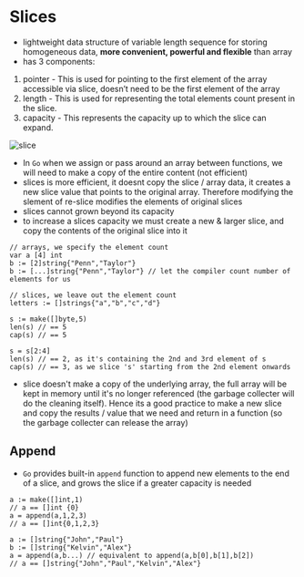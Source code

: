 # **Slices**
- lightweight data structure of variable length sequence for storing homogeneous data, **more convenient, powerful and flexible** than array
- has 3 components:
1. pointer - This is used for pointing to the first element of the array accessible via slice, doesn’t need to be the first element of the array
2. length - This is used for representing the total elements count present in the slice.
3. capacity - This represents the capacity up to which the slice can expand.

![slice](https://d3n0h9tb65y8q.cloudfront.net/public_assets/assets/000/001/744/original/slice.png?1637335112)

- In `Go` when we assign or pass around an array between functions, we will need to make a copy of the entire content (not efficient)
- slices is more efficient, it doesnt copy the slice / array data, it creates a new slice value that points to the original array. Therefore modifying the slement of re-slice modifies the elements of original slices
- slices cannot grown beyond its capacity
- to increase a slices capacity we must create a new & larger slice, and copy the contents of the original slice into it
```golang
// arrays, we specify the element count
var a [4] int
b := [2]string{"Penn","Taylor"}
b := [...]string{"Penn","Taylor"} // let the compiler count number of elements for us

// slices, we leave out the element count
letters := []strings{"a","b","c","d"}
```
```golang
s := make([]byte,5)
len(s) // == 5
cap(s) // == 5

s = s[2:4] 
len(s) // == 2, as it's containing the 2nd and 3rd element of s
cap(s) // == 3, as we slice 's' starting from the 2nd element onwards
```
- slice doesn't make a copy of the underlying array, the full array will be kept in memory until it's no longer referenced (the garbage collecter will do the cleaning itself). Hence its a good practice to make a new slice and copy the results / value that we need and return in a function (so the garbage collecter can release the array)
## **Append**
- `Go` provides built-in `append` function to append new elements to the end of a slice, and grows the slice if a greater capacity is needed
```golang
a := make([]int,1)
// a == []int {0}
a = append(a,1,2,3)
// a == []int{0,1,2,3}

a := []string{"John","Paul"}
b := []string{"Kelvin","Alex"}
a = append(a,b...) // equivalent to append(a,b[0],b[1],b[2])
// a == []string{"John","Paul","Kelvin","Alex"}
```